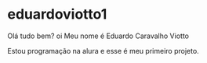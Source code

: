 # eduardoviotto1
Olá tudo bem?
oi
Meu nome é Eduardo Caravalho Viotto

Estou programação na alura e esse é meu primeiro projeto.
